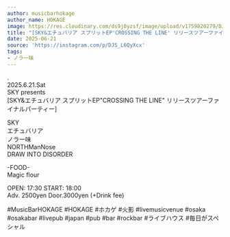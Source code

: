 ```yaml
---
author: musicbarhokage
author_name: HOKAGE
image: https://res.cloudinary.com/ds9j0yzsf/image/upload/v1759820279/DJS_L6QyXcx.jpg
title: "[SKY&エチュバリア スプリットEP'CROSSING THE LINE' リリースツアーファイナルパーティー]"
date: 2025-06-21
source: 'https://instagram.com/p/DJS_L6QyXcx'
tags:
- ノラ一味
---
```

.<br>
2025.6.21.Sat<br>
SKY presents<br>
[SKY&エチュバリア スプリットEP"CROSSING THE LINE" リリースツアーファイナルパーティー]

SKY<br>
エチュバリア<br>
ノラ一味<br>
NORTHManNose<br>
DRAW INTO DISORDER

-FOOD-<br>
Magic flour

OPEN: 17:30 START: 18:00<br>
Adv. 2500yen Door.3000yen (+Drink fee)

#MusicBarHOKAGE #HOKAGE #ホカゲ #火影 #livemusicvenue #osaka #osakabar #livepub #japan #pub #bar #rockbar #ライブハウス #毎日がスペシャル